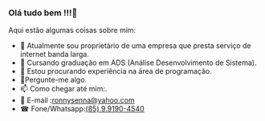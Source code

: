 ### Olá tudo bem !!!👋

Aqui estão algumas coisas sobre mim:

- 🔭 Atualmente sou proprietário de uma empresa que presta serviço de internet banda larga.
- 🌱 Cursando graduação em ADS (Análise Desenvolvimento de Sistema).
- 👯 Estou procurando experiência na área de programação.
- 💬Pergunte-me algo.
- 📫 Como chegar até mim:.
- 📩 E-mail :<a href="ronnysenna@yahoo.com">ronnysenna@yahoo.com</a>
- ☎ Fone/Whatsapp:<a href="https://api.whatsapp.com/send?phone=5585991904540" target="_blank">(85) 9.9190-4540</a>


